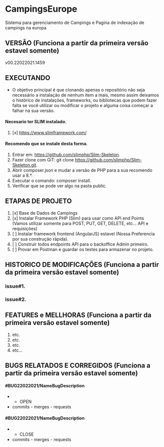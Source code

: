 # CampingsEurope
Sistema para gerenciamento de Campings e Pagina de indexação de campings na europa

## VERSÃO (Funciona a partir da primeira versão estavel somente)
v00.22022021.1459

## EXECUTANDO

- O objetivo principal é que clonando apenas o repositório não seja necessário a instalação de nenhum item a mais, mesmo assim deixamos o histórico de instalações, frameworks, ou bibliotecas que podem fazer falta se você utilizar ou modificar o projeto e alguma coisa começar a falhar na sua versão.

#### Necesario ter SLIM instalado.
1. [x] https://www.slimframework.com/
#### Recomendo que se instale desta forma.
1. Entrar em: https://github.com/slimphp/Slim-Skeleton.
2. Fazer clone com GiT: git clone https://github.com/slimphp/Slim-Skeleton.git.
3. Abrir composer.json e mudar a versão de PHP para a sua recomendo usar a 8.*.
4. Executar o comando: composer install.
5. Verificar que se pode ver algo na pasta public.

## ETAPAS DE PROJETO

1. [x] Base de Dados de Campings
2. [x] Instalar Framework PHP (Slim) para usar como API end Points (Vamos utilizar somente para POST, PUT, GET, DELETE, etc... API e requisições)
3. [ ] Instalar framework frontend (AngularJS) estavel (Nossa Preferencia por sua construção rápida).
4. [ ] Construir todos endpoints API para o backoffice Admin primeiro.
5. [ ] Provar em Postman e guardar os testes para armazenar no projeto.

## HISTORICO DE MODIFICAÇÕES (Funciona a partir da primeira versão estavel somente)

### issue#1.  
### issue#2.  

## FEATURES e MELLHORAS (Funciona a partir da primeira versão estavel somente)

1. etc.
2. etc.
3. etc.
4. etc...

## BUGS RELATADOS E CORREGIDOS (Funciona a partir da primeira versão estavel somente)

#### #BUG22022021/NameBugDescription 
- - OPEN
- commits - merges - requests
#### #BUG22022021/NameBugDescription 
- - CLOSE
- commits - merges - requests
